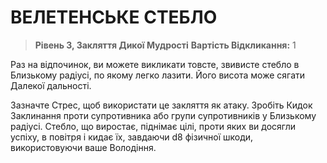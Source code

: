 ﻿# ВЕЛЕТЕНСЬКЕ СТЕБЛО

> **Рівень 3, Закляття Дикої Мудрості**
> **Вартість Відкликання:** 1

Раз на відпочинок, ви можете викликати товсте, звивисте стебло в Близькому радіусі, по якому легко лазити. Його висота може сягати Далекої дальності.

Зазначте Стрес, щоб використати це закляття як атаку. Зробіть Кидок Заклинання проти супротивника або групи супротивників у Близькому радіусі. Стебло, що виростає, піднімає цілі, проти яких ви досягли успіху, в повітря і кидає їх, завдаючи d8 фізичної шкоди, використовуючи ваше Володіння.